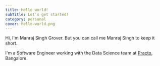 ```yaml
---
title: Hello world!
subTitle: Let's get started!
category: personal
cover: hello-world.png
---
```


Hi, I'm Manraj Singh Grover. But you can call me Manraj Singh to keep it short.

I'm a Software Engineer working with the Data Science team at [Practo](https://www.practo.com/), Bangalore. 

